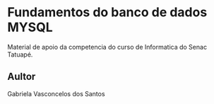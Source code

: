 # Fundamentos do banco de dados MYSQL
Material de apoio da competencia do curso de Informatica do Senac Tatuapé.
## Aultor 
Gabriela Vasconcelos dos Santos
